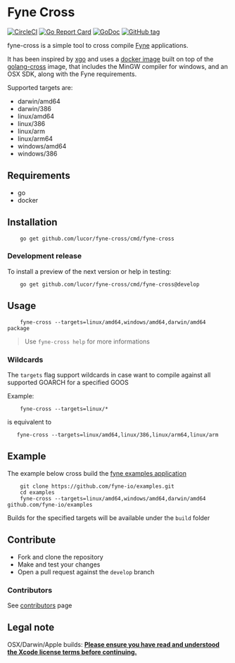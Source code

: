 # Fyne Cross

[![CircleCI](https://circleci.com/gh/lucor/fyne-cross.svg?style=svg)](https://circleci.com/gh/lucor/fyne-cross) [![Go Report Card](https://goreportcard.com/badge/github.com/lucor/fyne-cross)](https://goreportcard.com/report/github.com/lucor/fyne-cross) [![GoDoc](https://godoc.org/github.com/lucor/fyne-cross?status.svg)](http://godoc.org/github.com/lucor/fyne-cross) [![GitHub tag](https://img.shields.io/github/tag/lucor/fyne-cross.svg)]()

fyne-cross is a simple tool to cross compile [Fyne](https://fyne.io) applications.

It has been inspired by [xgo](https://github.com/karalabe/xgo) and uses a [docker image](https://hub.docker.com/r/lucor/fyne-cross) built on top of the [golang-cross](https://github.com/docker/golang-cross) image,
that includes the MinGW compiler for windows, and an OSX SDK, along with the Fyne requirements.

Supported targets are:
  -  darwin/amd64
  -  darwin/386
  -  linux/amd64
  -  linux/386
  -  linux/arm
  -  linux/arm64
  -  windows/amd64
  -  windows/386

## Requirements

- go
- docker

## Installation

        go get github.com/lucor/fyne-cross/cmd/fyne-cross

### Development release

To install a preview of the next version or help in testing:

        go get github.com/lucor/fyne-cross/cmd/fyne-cross@develop

## Usage

        fyne-cross --targets=linux/amd64,windows/amd64,darwin/amd64 package

> Use `fyne-cross help` for more informations

### Wildcards

The `targets` flag support wildcards in case want to compile against all supported GOARCH for a specified GOOS

Example:

        fyne-cross --targets=linux/*

is equivalent to

       fyne-cross --targets=linux/amd64,linux/386,linux/arm64,linux/arm

## Example

The example below cross build the [fyne examples application](https://github.com/fyne-io/examples)

        git clone https://github.com/fyne-io/examples.git
        cd examples
        fyne-cross --targets=linux/amd64,windows/amd64,darwin/amd64 github.com/fyne-io/examples

Builds for the specified targets will be available under the `build` folder

## Contribute

- Fork and clone the repository
- Make and test your changes
- Open a pull request against the `develop` branch

### Contributors

See [contributors](https://github.com/lucor/fyne-cross/graphs/contributors) page

## Legal note

OSX/Darwin/Apple builds: 
**[Please ensure you have read and understood the Xcode license
   terms before continuing.](https://www.apple.com/legal/sla/docs/xcode.pdf)**
